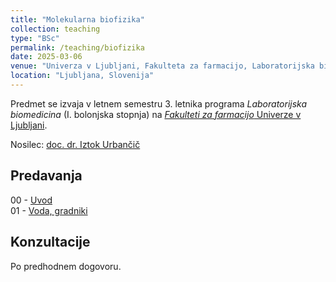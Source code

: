 ```yaml
---
title: "Molekularna biofizika"
collection: teaching
type: "BSc"
permalink: /teaching/biofizika
date: 2025-03-06
venue: "Univerza v Ljubljani, Fakulteta za farmacijo, Laboratorijska biomedicina"
location: "Ljubljana, Slovenija"
---
```


Predmet se izvaja v letnem semestru 3. letnika programa *Laboratorijska biomedicina* (I. bolonjska stopnja) na [*Fakulteti za farmacijo* Univerze v Ljubljani](http://www.ffa.uni-lj.si).  

Nosilec: [doc. dr. Iztok Urbančič](/team/UrbancicIztok)  


Predavanja
----
00 - [Uvod](/files/teaching/biofizika/2025/00_uvod.pdf)  
01 - [Voda, gradniki](/files/teaching/biofizika/2025/01_voda-gradniki.pdf)  
<!-- 
02 - [Medmolekulske interakcije](/files/teaching/biofizika/2023/02_interakcije.pdf)  
03 - [Termodinamika](/files/teaching/biofizika/2023/03_termodinamika.pdf)  
04 - [Termodinamika vezave molekul](/files/teaching/biofizika/2023/04_termodinamika-vezave.pdf)     
05 - [Površinski pojavi, samoorganizacija](/files/teaching/biofizika/2023/05_povrsine-samoorganizacija.pdf)  
06 - [Opazovanje struktur](/files/teaching/biofizika/2023/06_opazovanje-struktur.pdf)  
07 - [Dinamika znotraj molekul](/files/teaching/biofizika/2023/07_dinamika-znotraj-molekul.pdf)  
08 - [Gibanje delcev in molekul](/files/teaching/biofizika/2023/08_gibanje.pdf)  
09 - [Ločevanje delcev](/files/teaching/biofizika/2023/09_locevanje.pdf)  
10 - [Osmoza](/files/teaching/biofizika/2023/10_osmoza.pdf)  
11 - [Membranski potencial](/files/teaching/biofizika/2023/11_membranski-potencial.pdf)  
12 - [Ponovitev osnov](/files/teaching/biofizika/2023/12_zakljucek.pdf)    
-->


Konzultacije
----
Po predhodnem dogovoru.


<!-- Izpiti
----

| --- | --- | --- | --- | --- |
| Izpitni rok | Datum | Ura | Predavalnica | Termin ustnih zagovorov |
| --- | --- | --- | --- | --- |
| 1. | sreda, 31. 1. | 13.00-15.00 | Ilirija, Tržaška c. 32 | 6.-7. 2. ** |
| 2. | petek, 16. 2. | 13.00-15.00 | Ilirija, Tržaška c. 32 | 27./28. 2.** | 
| 3. | torek, 7. 5. | 15.00* | * | * |
| 4. | torek, 4. 6. | 13.00* | * | * |

*Se dogovorimo naknadno.
**Razpored uskladimo po pisnem roku s predstavnico letnika. -->